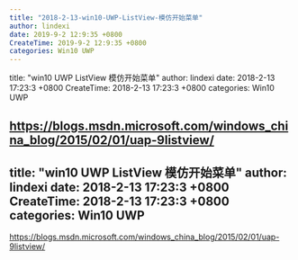```yaml
---
title: "2018-2-13-win10-UWP-ListView-模仿开始菜单"
author: lindexi
date: 2019-9-2 12:9:35 +0800
CreateTime: 2019-9-2 12:9:35 +0800
categories: Win10 UWP
---
```


title: "win10 UWP ListView 模仿开始菜单"
author: lindexi
date: 2018-2-13 17:23:3 +0800
CreateTime: 2018-2-13 17:23:3 +0800
categories: Win10 UWP

<!--more-->




<!--more-->



<div id="toc"></div>
<!-- csdn -->

https://blogs.msdn.microsoft.com/windows_china_blog/2015/02/01/uap-9listview/
---
title: "win10 UWP ListView 模仿开始菜单"
author: lindexi
date: 2018-2-13 17:23:3 +0800
CreateTime: 2018-2-13 17:23:3 +0800
categories: Win10 UWP
---


<!--more-->



<div id="toc"></div>
<!-- csdn -->

https://blogs.msdn.microsoft.com/windows_china_blog/2015/02/01/uap-9listview/
